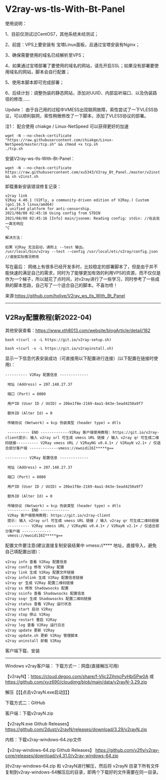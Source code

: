 # V2ray-ws-tls-With-Bt-Panel
使用说明：

1、目前仅测试过CentOS7，其他系统未经测试；

2、前提：VPS上要安装有 宝塔Linux面板，且通过宝塔安装有Nginx；

3、确保需要使用的域名已经解析至VPS；

4、如果通过宝塔部署了要使用的域名的网站，请先开启SSL；如果没有部署要使用域名的网站，脚本会自行配置；

5、使用本脚本即可完成部署；

6、后续计划：调整伪装的静态网站，添加对UUID、内部监听端口、以及伪装路径的修改……



Update：
由于自己用的过程中VMESS出现联网故障，索性尝试了一下VLESS协议，可以顺利联网，索性稍微修改了一下脚本，添加了VLESS协议的部署。


注1：
配合使用 chiakge / Linux-NetSpeed 可以获得更好的加速
~~~
wget -N --no-check-certificate "https://raw.githubusercontent.com/chiakge/Linux-NetSpeed/master/tcp.sh" && chmod +x tcp.sh
./tcp.sh
~~~
安装V2ray-ws-tls-With-Bt-Panel：
~~~
wget -N --no-check-certificate https://raw.githubusercontent.com/xu5343/V2ray_Bt_Panel./master/v2inst.sh && sh v2inst.sh
~~~

卸载重新安装错误修复记录：
~~~
v2ray link
V2Ray 4.40.1 (V2Fly, a community-driven edition of V2Ray.) Custom (go1.16.5 linux/amd64)
A unified platform for anti-censorship.
2021/08/08 02:45:16 Using config from STDIN
2021/08/08 02:45:16 [Info] main/jsonem: Reading config: stdin: //在此处一直无响应
^C

解决方法：

如果 V2Ray 无法启动，请附上 --test 输出。
/usr/local/bin/v2ray --test --config /usr/local/etc/v2ray/config.json  //请按实际情况修改
~~~
 
写在最后：
网络上有很多已经开发多时，比较稳定的部署脚本了，但是由于并不能快速的满足自己的需求，同时为了能够更加有效的利用VPS的资源，而不仅仅是作为一个梯子，所以就花了点时间，对v2ray进行了一些学习，同时参考了一些成熟的脚本思路，自己写了一个适合自己的脚本。不喜勿喷！

来源:https://github.com/hxlive/V2ray_ws_tls_With_Bt_Panel

-----------------------------------------------
## V2Ray配置教程(新2022-04)
其他安装查看：https://www.xth8013.com/website/blogArticle/detail/182

~~~
bash <(curl -s -L https://git.io/v2ray-setup.sh)
~~~
~~~
bash <(curl -s -L https://git.io/v2rayinstall.sh)
~~~
显示一下信息代表安装成功（可直接用以下配置进行连接）(以下配置在链接时使用)：
~~~
---------- V2Ray 配置信息 -------------
 
 地址 (Address) = 207.148.27.37
 
 端口 (Port) = 8080
 
 用户ID (User ID / UUID) = 20be1f8e-2169-4aa1-843e-5ead4250a9f7
 
 额外ID (Alter Id) = 0
 
 传输协议 (Network) = kcp 伪装类型 (header type) = dtls
  
 ---------- END -------------V2Ray 客户端使用教程: https://git.io/v2ray-client提示: 输入 v2ray url 可生成 vmess URL 链接 / 输入 v2ray qr 可生成二维码链接---------- V2Ray vmess URL / V2RayNG v0.4.1+ / V2RayN v2.1+ / 仅适合部分客户端 -------------vmess://ewoidiI6I*****g==
~~~

~~~
---------- V2Ray 配置信息 -------------
 
 地址 (Address) = 207.148.27.37
 
 端口 (Port) = 8080
 
 用户ID (User ID / UUID) = 20be1f8e-2169-4aa1-843e-5ead4250a9f7
 
 额外ID (Alter Id) = 0
 
 传输协议 (Network) = kcp 伪装类型 (header type) = dtls
 ---------- END -------------
 V2Ray 客户端使用教程: https://git.io/v2ray-client
 提示: 输入 v2ray url 可生成 vmess URL 链接 / 输入 v2ray qr 可生成二维码链接
 ---------- V2Ray vmess URL / V2RayNG v0.4.1+ / V2RayN v2.1+ / 仅适合部分客户端 -------------
 vmess://ewoidiI6I*****g==
~~~

配置文件要注意(建议直接复制安装结果中 vmess://**** 地址，直接导入，避免自己填配置出错)：

~~~
v2ray info 查看 V2Ray 配置信息
v2ray config 修改 V2Ray 配置
v2ray link 生成 V2Ray 配置文件链接
v2ray infolink 生成 V2Ray 配置信息链接
v2ray qr 生成 V2Ray 配置二维码链接
v2ray ss 修改 Shadowsocks 配置
v2ray ssinfo 查看 Shadowsocks 配置信息
v2ray ssqr 生成 Shadowsocks 配置二维码链接
v2ray status 查看 V2Ray 运行状态
v2ray start 启动 V2Ray
v2ray stop 停止 V2Ray
v2ray restart 重启 V2Ray
v2ray log 查看 V2Ray 运行日志
v2ray update 更新 V2Ray
v2ray update.sh 更新 V2Ray 管理脚本
v2ray uninstall 卸载 V2Ray
~~~

客户端下载、安装

----
Windows v2ray客户端：
下载方式一：网盘(直接解压可用)

【v2rayN】：https://cloud.degoo.com/share/f-Vljc2ZjhmcPyHbi5Pw0A 或 https://github.com/xyz690/cloudimg/blob/main/data/v2rayN-3.29.zip

解压【【【点击v2rayN.exe启动】】】

下载方式二：GitHub

客户端：下载v2rayN.zip

【v2rayN.exe Github Releases】 https://github.com/2dust/v2rayN/releases/download/3.29/v2rayN.zip

内核：下载v2ray-windows-64.zip文件

【v2ray-windows-64.zip Github Releases】 https://github.com/v2fly/v2ray-core/releases/download/v4.31.0/v2ray-windows-64.zip

对v2ray-windows-64.zip 和 v2rayN进行解压，然后将 v2rayN 目录下所有文件复制到v2ray-windows-64解压后的目录，即两个下载好的文件需要在同一目录。
